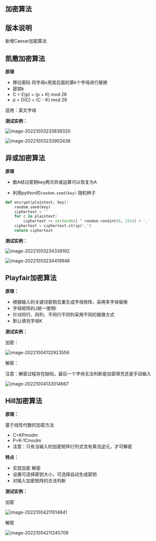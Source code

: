 ## 加密算法

## 版本说明

新增Caesar加密算法

## 凯撒加密算法

**原理**

- 移位密码 将字母c用其后面的第k个字母进行替换
- 密钥k
- C = E(p) = (p + K) mod 26
- p = D(C) = (C - K) mod 26

适用：英文字母

**测试实例：**

![image-20221003233839320](C:\Users\Mono\Desktop\大三作业\信息安全概论\第四次作业-加密算法\img\image-20221003233839320.png)

![image-20221003233902436](C:\Users\Mono\Desktop\大三作业\信息安全概论\第四次作业-加密算法\img\image-20221003233902436.png)

## 异或加密算法

**原理**

- 数A经过密钥key两次异或运算可以恢复为A

- 利用python的`random.seed(key)` 随机种子

```python
def encrypt(plaintext, key):
    random.seed(key)
    ciphertext = ''
    for c in plaintext:
        ciphertext += str(ord(c) ^ random.randint(0, 255)) + ','
    ciphertext = ciphertext.strip(',')
    return ciphertext
```

**测试实例：**

![image-20221003234338192](C:\Users\Mono\Desktop\大三作业\信息安全概论\第四次作业-加密算法\img\image-20221003234338192.png)

![image-20221003234419946](C:\Users\Mono\Desktop\大三作业\信息安全概论\第四次作业-加密算法\img\image-20221003234419946.png)

## Playfair加密算法

**原理：**

- 根据输入的关键词密钥去重生成字母矩阵，采用多字母替换
- 字母矩阵的J统一使用I
- 针对同行、同列、不同行不同列采用不同的替换方式
- 默认填充字母K

**测试实例：**

加密：

![image-20221004132923556](C:\Users\Mono\Desktop\大三作业\信息安全概论\第四次作业-加密算法\img\image-20221004132923556.png)

解密：

注意：解密过程存在缺陷，最后一个字母无法判断是加密填充还是手动输入

![image-20221004133014667](C:\Users\Mono\Desktop\大三作业\信息安全概论\第四次作业-加密算法\img\image-20221004133014667.png)

## Hill加密算法

**原理：**

基于线性代数的加密方法

- C=KPmodm
- P=K-1Cmodm
- 注意：只有当输入的加密矩阵行列式含有乘法逆元，才可解密

**特点：**

- 实现加密 解密
- 设置可选择密钥大小，可选择自动生成密钥
- 对输入加密矩阵的合法判断

**测试实例：**

加密

![image-20221004211014841](C:\Users\Mono\Desktop\大三作业\信息安全概论\第四次作业-加密算法\img\image-20221004211014841.png)

解密

![image-20221004211245709](C:\Users\Mono\Desktop\大三作业\信息安全概论\第四次作业-加密算法\img\image-20221004211245709.png)